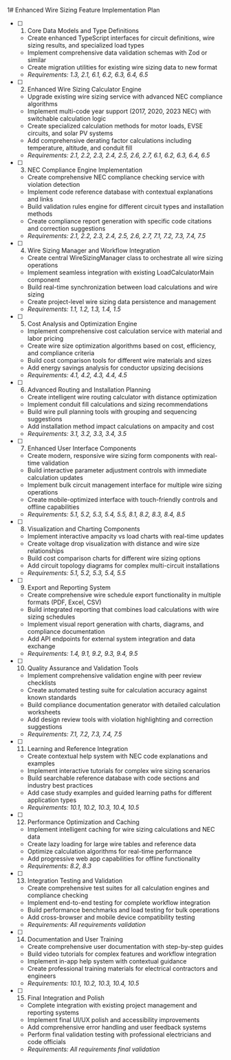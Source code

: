 1# Enhanced Wire Sizing Feature Implementation Plan

- [ ] 1. Core Data Models and Type Definitions
  - Create enhanced TypeScript interfaces for circuit definitions, wire sizing results, and specialized load types
  - Implement comprehensive data validation schemas with Zod or similar
  - Create migration utilities for existing wire sizing data to new format
  - _Requirements: 1.3, 2.1, 6.1, 6.2, 6.3, 6.4, 6.5_

- [ ] 2. Enhanced Wire Sizing Calculator Engine
  - Upgrade existing wire sizing service with advanced NEC compliance algorithms
  - Implement multi-code year support (2017, 2020, 2023 NEC) with switchable calculation logic
  - Create specialized calculation methods for motor loads, EVSE circuits, and solar PV systems
  - Add comprehensive derating factor calculations including temperature, altitude, and conduit fill
  - _Requirements: 2.1, 2.2, 2.3, 2.4, 2.5, 2.6, 2.7, 6.1, 6.2, 6.3, 6.4, 6.5_

- [ ] 3. NEC Compliance Engine Implementation
  - Create comprehensive NEC compliance checking service with violation detection
  - Implement code reference database with contextual explanations and links
  - Build validation rules engine for different circuit types and installation methods
  - Create compliance report generation with specific code citations and correction suggestions
  - _Requirements: 2.1, 2.2, 2.3, 2.4, 2.5, 2.6, 2.7, 7.1, 7.2, 7.3, 7.4, 7.5_

- [ ] 4. Wire Sizing Manager and Workflow Integration
  - Create central WireSizingManager class to orchestrate all wire sizing operations
  - Implement seamless integration with existing LoadCalculatorMain component
  - Build real-time synchronization between load calculations and wire sizing
  - Create project-level wire sizing data persistence and management
  - _Requirements: 1.1, 1.2, 1.3, 1.4, 1.5_

- [ ] 5. Cost Analysis and Optimization Engine
  - Implement comprehensive cost calculation service with material and labor pricing
  - Create wire size optimization algorithms based on cost, efficiency, and compliance criteria
  - Build cost comparison tools for different wire materials and sizes
  - Add energy savings analysis for conductor upsizing decisions
  - _Requirements: 4.1, 4.2, 4.3, 4.4, 4.5_

- [ ] 6. Advanced Routing and Installation Planning
  - Create intelligent wire routing calculator with distance optimization
  - Implement conduit fill calculations and sizing recommendations
  - Build wire pull planning tools with grouping and sequencing suggestions
  - Add installation method impact calculations on ampacity and cost
  - _Requirements: 3.1, 3.2, 3.3, 3.4, 3.5_

- [ ] 7. Enhanced User Interface Components
  - Create modern, responsive wire sizing form components with real-time validation
  - Build interactive parameter adjustment controls with immediate calculation updates
  - Implement bulk circuit management interface for multiple wire sizing operations
  - Create mobile-optimized interface with touch-friendly controls and offline capabilities
  - _Requirements: 5.1, 5.2, 5.3, 5.4, 5.5, 8.1, 8.2, 8.3, 8.4, 8.5_

- [ ] 8. Visualization and Charting Components
  - Implement interactive ampacity vs load charts with real-time updates
  - Create voltage drop visualization with distance and wire size relationships
  - Build cost comparison charts for different wire sizing options
  - Add circuit topology diagrams for complex multi-circuit installations
  - _Requirements: 5.1, 5.2, 5.3, 5.4, 5.5_

- [ ] 9. Export and Reporting System
  - Create comprehensive wire schedule export functionality in multiple formats (PDF, Excel, CSV)
  - Build integrated reporting that combines load calculations with wire sizing schedules
  - Implement visual report generation with charts, diagrams, and compliance documentation
  - Add API endpoints for external system integration and data exchange
  - _Requirements: 1.4, 9.1, 9.2, 9.3, 9.4, 9.5_

- [ ] 10. Quality Assurance and Validation Tools
  - Implement comprehensive validation engine with peer review checklists
  - Create automated testing suite for calculation accuracy against known standards
  - Build compliance documentation generator with detailed calculation worksheets
  - Add design review tools with violation highlighting and correction suggestions
  - _Requirements: 7.1, 7.2, 7.3, 7.4, 7.5_

- [ ] 11. Learning and Reference Integration
  - Create contextual help system with NEC code explanations and examples
  - Implement interactive tutorials for complex wire sizing scenarios
  - Build searchable reference database with code sections and industry best practices
  - Add case study examples and guided learning paths for different application types
  - _Requirements: 10.1, 10.2, 10.3, 10.4, 10.5_

- [ ] 12. Performance Optimization and Caching
  - Implement intelligent caching for wire sizing calculations and NEC data
  - Create lazy loading for large wire tables and reference data
  - Optimize calculation algorithms for real-time performance
  - Add progressive web app capabilities for offline functionality
  - _Requirements: 8.2, 8.3_

- [ ] 13. Integration Testing and Validation
  - Create comprehensive test suites for all calculation engines and compliance checking
  - Implement end-to-end testing for complete workflow integration
  - Build performance benchmarks and load testing for bulk operations
  - Add cross-browser and mobile device compatibility testing
  - _Requirements: All requirements validation_

- [ ] 14. Documentation and User Training
  - Create comprehensive user documentation with step-by-step guides
  - Build video tutorials for complex features and workflow integration
  - Implement in-app help system with contextual guidance
  - Create professional training materials for electrical contractors and engineers
  - _Requirements: 10.1, 10.2, 10.3, 10.4, 10.5_

- [ ] 15. Final Integration and Polish
  - Complete integration with existing project management and reporting systems
  - Implement final UI/UX polish and accessibility improvements
  - Add comprehensive error handling and user feedback systems
  - Perform final validation testing with professional electricians and code officials
  - _Requirements: All requirements final validation_